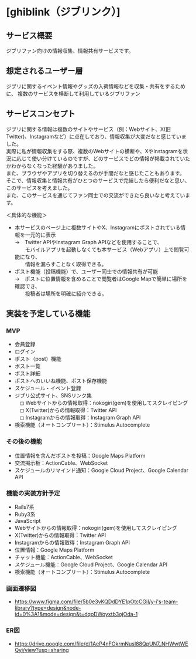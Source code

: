# [ghiblink（ジブリンク）]

## サービス概要
ジブリファン向けの情報収集、情報共有サービスです。

## 想定されるユーザー層
ジブリに関するイベント情報やグッズの入荷情報などを収集・共有をするために、
複数のサービスを横断して利用しているジブリファン

## サービスコンセプト
ジブリに関する情報は複数のサイトやサービス（例：Webサイト、X(旧Twitter)、Instagramなど）に点在しており、情報収集が大変だなと感じていました。  
実際に私が情報収集をする際、複数のWebサイトの横断や、XやInstagramを状況に応じて使い分けているのですが、どのサービスでどの情報が掲載されていたかわからなくなった経験がありました。  
また、ブラウザやアプリを切り替えるのが手間だなと感じたこともあります。
そこで、情報収集と情報共有がひとつのサービスで完結したら便利だなと思い、このサービスを考えました。  
また、このサービスを通じてファン同士での交流ができたら良いなと考えています。  

＜具体的な機能＞
* 本サービスのページ上に複数サイトやX、Instagramにポストされている情報を一元的に表示  
→　Twitter APIやInstagram Graph APIなどを使用することで、  
　　モバイルアプリを起動しなくても本サービス（Webアプリ）上で閲覧可能になり、  
　　情報を漏らすことなく取得できる。
* ポスト機能（投稿機能）で、ユーザー同士での情報共有が可能  
→　ポストに位置情報を含めることで閲覧者はGoogle Mapで簡単に場所を確認でき、  
　　投稿者は場所を明確に紹介できる。


## 実装を予定している機能
### MVP
* 会員登録
* ログイン
* ポスト（post）機能
* ポスト一覧
* ポスト詳細
* ポストへのいいね機能、ポスト保存機能
* スケジュール・イベント登録
* ジブリ公式サイト、SNSリンク集  
　◻︎ Webサイトからの情報取得：nokogiri(gem)を使用してスクレイピング  
　◻︎ X(Twitter)からの情報取得：Twitter API  
　◻︎ Instagramからの情報取得：Instagram Graph API  
* 検索機能（オートコンプリート）：Stimulus Autocomplete


### その後の機能
* 位置情報を含んだポストを投稿：Google Maps Platform
* 交流掲示板：ActionCable、WebSocket
* スケジュールのリマインド通知：Google Cloud Project、Google Calendar API


### 機能の実装方針予定
* Rails7系
* Ruby3系
* JavaScript
* Webサイトからの情報取得：nokogiri(gem)を使用してスクレイピング
* X(Twitter)からの情報取得：Twitter API
* Instagramからの情報取得：Instagram Graph API
* 位置情報：Google Maps Platform
* チャット機能：ActionCable、WebSocket
* スケジュール機能：Google Cloud Project、Google Calendar API  
* 検索機能（オートコンプリート）：Stimulus Autocomplete


### 画面遷移図
* https://www.figma.com/file/5b0e3vKQDdDYE1pOtcCGiI/y-i's-team-library?type=design&node-id=0%3A1&mode=design&t=dqoDWoyxtb3ojOda-1


### ER図
* https://drive.google.com/file/d/1AeP4nFOkrmNusI88QpUN7_NHWwtWEQyi/view?usp=sharing